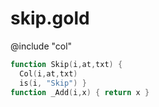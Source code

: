 
# skip.gold

@include "col"

```awk
function Skip(i,at,txt) {
  Col(i,at,txt)
  is(i, "Skip") }
function _Add(i,x) { return x }
```

